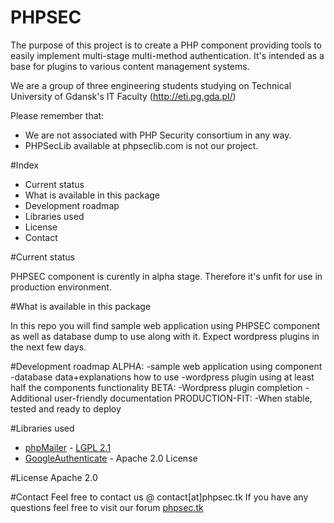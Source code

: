 # PHPSEC

The purpose of this project is to create a PHP component providing tools to easily implement multi-stage multi-method authentication. It's intended as a base for plugins to various content management systems.

We are a group of three engineering students studying on Technical University of Gdansk's IT Faculty (http://eti.pg.gda.pl/)


Please remember that:
* We are not associated with PHP Security consortium in any way.
* PHPSecLib available at phpseclib.com is not our project.

#Index
  - Current status
  - What is available in this package
  - Development roadmap
  - Libraries used
  - License
  - Contact

#Current status

PHPSEC component is curently in alpha stage. Therefore it's unfit for use in production environment.

#What is available in this package

In this repo you will find sample web application using PHPSEC component as well as database dump to use along with it. Expect wordpress plugins in the next few days.

#Development roadmap
ALPHA:
-sample web application using component
-database data+explanations how to use
-wordpress plugin using at least half the components functionality
BETA:
-Wordpress plugin completion
-Additional user-friendly documentation
PRODUCTION-FIT:
-When stable, tested and ready to deploy

#Libraries used
- [phpMailer] - [LGPL 2.1](http://www.gnu.org/licenses/lgpl-2.1.html)
- [GoogleAuthenticate] - Apache 2.0 License

#License
Apache 2.0

#Contact
Feel free to contact us @ contact[at]phpsec.tk
If you have any questions feel free to visit our forum [phpsec.tk]

[phpMailer]:https://github.com/PHPMailer/PHPMailer
[GoogleAuthenticate]:https://github.com/ceeram/GoogleAuthenticate
[phpsec.tk]:http://phpsec.tk

